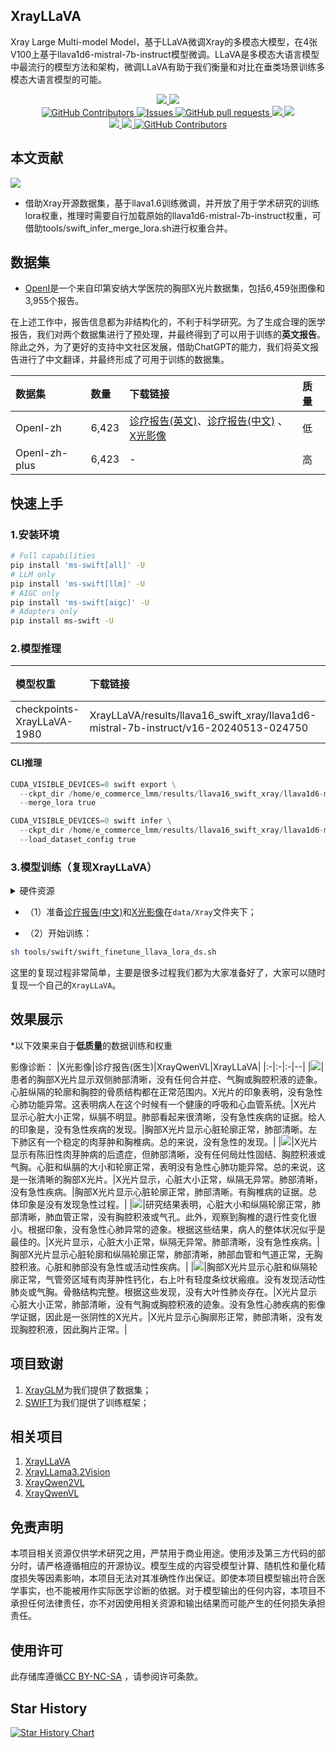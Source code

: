 ## XrayLLaVA

Xray Large Multi-model Model，基于LLaVA微调Xray的多模态大模型，在4张V100上基于llava1d6-mistral-7b-instruct模型微调。LLaVA是多模态大语言模型中最流行的模型方法和架构，微调LLaVA有助于我们衡量和对比在垂类场景训练多模态大语言模型的可能。

 <p align="center">
      <a href='https://github.com/leeguandong/XrayLLaVA'>
            <img src='https://img.shields.io/badge/Project-Page-Green'>
      </a>
      <a href='https://github.com/leeguandong/XrayLLaVA'>
            <img src='https://img.shields.io/badge/Paper-Arxiv-red'>
      </a>
      </br>
      <a href="https://github.com/leeguandong/XrayLLaVA/graphs/contributors">
        <img alt="GitHub Contributors" src="https://img.shields.io/github/contributors/leeguandong/XrayLLaVA" />
      </a>
      <a href="https://github.com/leeguandong/XrayLLaVA/issues">
        <img alt="Issues" src="https://img.shields.io/github/issues/leeguandong/XrayLLaVA?color=0088ff" />
      </a>
      <a href="https://github.com/leeguandong/XrayLLaVA/pulls">
        <img alt="GitHub pull requests" src="https://img.shields.io/github/issues-pr/leeguandong/XrayLLaVA?color=0088ff" />
      </a>
      <a href=href="https://github.com/leeguandong/XrayLLaVA/stargazers">
        <img src="https://img.shields.io/github/stars/leeguandong/XrayLLaVA?color=ccf">
      </a>
      <a href=href="https://github.com/leeguandong/XrayLLaVA">
        <img src="https://img.shields.io/github/repo-size/leeguandong/XrayLLaVA.svg?style=flat-square">
      </a>
      </br>
      <a href=href="https://github.com/leeguandong/XrayLLaVA">
        <img src="https://visitor-badge.laobi.icu/badge?page_id=https://github.com/leeguandong/XrayLLaVA">
      </a>
      <a href=href="https://github.com/leeguandong/XrayLLaVA">
        <img src="https://img.shields.io/github/last-commit/leeguandong/XrayLLaVA">
      </a>
      <a href="https://github.com/leeguandong/XrayLLaVA/blob/main/LICENSE">
        <img alt="GitHub Contributors" src="https://img.shields.io/badge/License-CC%20BY--NC--SA%204.0-lightgrey.svg" />
      </a>
  </p>

## 本文贡献

![](./doc/xrayllava.png)

- 借助Xray开源数据集，基于llava1.6训练微调，并开放了用于学术研究的训练lora权重，推理时需要自行加载原始的llava1d6-mistral-7b-instruct权重，可借助tools/swift_infer_merge_lora.sh进行权重合并。
## 数据集

- [OpenI](https://openi.nlm.nih.gov/faq#collection)是一个来自印第安纳大学医院的胸部X光片数据集，包括6,459张图像和3,955个报告。

在上述工作中，报告信息都为非结构化的，不利于科学研究。为了生成合理的医学报告，我们对两个数据集进行了预处理，并最终得到了可以用于训练的**英文报告**。除此之外，为了更好的支持中文社区发展，借助ChatGPT的能力，我们将英文报告进行了中文翻译，并最终形成了可用于训练的数据集。

|数据集|数量|下载链接|质量|
|:-|:-|:-|:-|
|OpenI-zh|6,423|[诊疗报告(英文)](./data/openi-en.json)、[诊疗报告(中文)](./data/Xray/openi-zh.json) 、[X光影像](https://pan.baidu.com/s/13GBsDMKf6xBZBSHpoWH_EA?pwd=k9sh)|低|
|OpenI-zh-plus|6,423|-|高|

## 快速上手

### 1.安装环境
```bash
# Full capabilities
pip install 'ms-swift[all]' -U
# LLM only
pip install 'ms-swift[llm]' -U
# AIGC only
pip install 'ms-swift[aigc]' -U
# Adapters only
pip install ms-swift -U
```
### 2.模型推理

|模型权重|下载链接|质量|微调方法|
|:-|:-|:-|:-|
|checkpoints-XrayLLaVA-1980|XrayLLaVA/results/llava16_swift_xray/llava1d6-mistral-7b-instruct/v16-20240513-024750|低|LoRA|

#### CLI推理

```python
CUDA_VISIBLE_DEVICES=0 swift export \
  --ckpt_dir /home/e_commerce_lmm/results/llava16_swift_xray/llava1d6-mistral-7b-instruct/v16-20240513-024750/checkpoint-1980/\
  --merge_lora true

CUDA_VISIBLE_DEVICES=0 swift infer \
  --ckpt_dir /home/e_commerce_lmm/results/llava16_swift_xray/llava1d6-mistral-7b-instruct/v16-20240513-024750/checkpoint-1980-merged \
  --load_dataset_config true
```
### 3.模型训练（复现XrayLLaVA）

<details>
  <summary>硬件资源</summary>
  <p>* 实验在V100 (4X, 32GB)上进行</p>
</details>


- （1）准备[诊疗报告(中文)](./data/openai-zh-swift-qwenvl-prompt.json)和[X光影像](https://pan.baidu.com/s/13GBsDMKf6xBZBSHpoWH_EA?pwd=k9sh)在`data/Xray`文件夹下；

- （2）开始训练：

  
```bash
sh tools/swift/swift_finetune_llava_lora_ds.sh
```
这里的复现过程非常简单，主要是很多过程我们都为大家准备好了，大家可以随时复现一个自己的`XrayLLaVA`。

## 效果展示

*以下效果来自于**低质量**的数据训练和权重

影像诊断：
|X光影像|诊疗报告(医生)|XrayQwenVL|XrayLLaVA|
|:-|:-|:-|--|
|![](./data/test/xray/1425_2.png)|患者的胸部X光片显示双侧肺部清晰，没有任何合并症、气胸或胸腔积液的迹象。心脏纵隔的轮廓和胸腔的骨质结构都在正常范围内。X光片的印象表明，没有急性心肺功能异常。这表明病人在这个时候有一个健康的呼吸和心血管系统。|X光片显示心脏大小正常，纵膈不明显。肺部看起来很清晰，没有急性疾病的证据。给人的印象是，没有急性疾病的发现。|胸部X光片显示心脏轮廓正常，肺部清晰。左下肺区有一个稳定的肉芽肿和胸椎病。总的来说，没有急性的发现。|
|![](./data/test/xray/2808_1.png)|X光片显示有陈旧性肉芽肿病的后遗症，但肺部清晰，没有任何局灶性固结、胸腔积液或气胸。心脏和纵膈的大小和轮廓正常，表明没有急性心肺功能异常。总的来说，这是一张清晰的胸部X光片。|X光片显示，心脏大小正常，纵隔无异常。肺部清晰，没有急性疾病。|胸部X光片显示心脏轮廓正常，肺部清晰。有胸椎病的证据。总体印象是没有发现急性过程。|
|![](./data/test/xray/348_2.png)|研究结果表明，心脏大小和纵隔轮廓正常，肺部清晰，肺血管正常，没有胸腔积液或气孔。此外，观察到胸椎的退行性变化很小。根据印象，没有急性心肺异常的迹象。根据这些结果，病人的整体状况似乎是最佳的。|X光片显示，心脏大小正常，纵隔无异常。肺部清晰，没有急性疾病。|胸部X光片显示心脏轮廓和纵隔轮廓正常，肺部清晰，肺部血管和气道正常，无胸腔积液。心脏和肺部没有急性或活动性疾病。|
|![](./data/test/xray/1785_2.png)|胸部X光片显示心脏和纵隔轮廓正常，气管旁区域有肉芽肿性钙化，右上叶有轻度条纹状瘢痕。没有发现活动性肺炎或气胸。骨骼结构完整。根据这些发现，没有大叶性肺炎存在。|X光片显示心脏大小正常，肺部清晰，没有气胸或胸腔积液的迹象。没有急性心肺疾病的影像学证据，因此是一张阴性的X光片。|X光片显示心胸廓形正常，肺部清晰，没有发现胸腔积液，因此胸片正常。|

## 项目致谢

1. [XrayGLM](https://github.com/THUDM/VisualGLM-6B)为我们提供了数据集；
1. [SWIFT](https://github.com/modelscope/swift)为我们提供了训练框架；

## 相关项目     
1. [XrayLLaVA](https://github.com/leeguandong/XrayLLaVA)    
2. [XrayLLama3.2Vision](https://github.com/leeguandong/XrayLLama3.2Vision)
3. [XrayQwen2VL](https://github.com/leeguandong/XrayQwen2VL)
4. [XrayQwenVL](https://github.com/leeguandong/XrayQwenVL)    

## 免责声明

本项目相关资源仅供学术研究之用，严禁用于商业用途。使用涉及第三方代码的部分时，请严格遵循相应的开源协议。模型生成的内容受模型计算、随机性和量化精度损失等因素影响，本项目无法对其准确性作出保证。即使本项目模型输出符合医学事实，也不能被用作实际医学诊断的依据。对于模型输出的任何内容，本项目不承担任何法律责任，亦不对因使用相关资源和输出结果而可能产生的任何损失承担责任。

## 使用许可

此存储库遵循[CC BY-NC-SA](https://creativecommons.org/licenses/by-nc-sa/4.0/) ，请参阅许可条款。

## Star History

<a href="https://star-history.com/#leeguandong/XrayLLaVA&Date">

  <picture>
    <source media="(prefers-color-scheme: dark)" srcset="https://api.star-history.com/svg?repos=leeguandong/XrayLLaVA&type=Date&theme=dark" />
    <source media="(prefers-color-scheme: light)" srcset="https://api.star-history.com/svg?repos=leeguandong/XrayLLaVA&type=Date" />
    <img alt="Star History Chart" src="https://api.star-history.com/svg?repos=leeguandong/XrayLLaVA&type=Date" />
  </picture>

</a>
